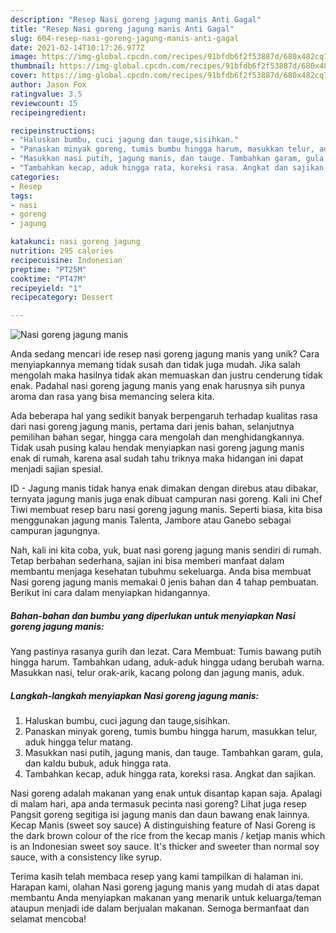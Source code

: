 ```yaml
---
description: "Resep Nasi goreng jagung manis Anti Gagal"
title: "Resep Nasi goreng jagung manis Anti Gagal"
slug: 604-resep-nasi-goreng-jagung-manis-anti-gagal
date: 2021-02-14T10:17:26.977Z
image: https://img-global.cpcdn.com/recipes/91bfdb6f2f53887d/680x482cq70/nasi-goreng-jagung-manis-foto-resep-utama.jpg
thumbnail: https://img-global.cpcdn.com/recipes/91bfdb6f2f53887d/680x482cq70/nasi-goreng-jagung-manis-foto-resep-utama.jpg
cover: https://img-global.cpcdn.com/recipes/91bfdb6f2f53887d/680x482cq70/nasi-goreng-jagung-manis-foto-resep-utama.jpg
author: Jason Fox
ratingvalue: 3.5
reviewcount: 15
recipeingredient:

recipeinstructions:
- "Haluskan bumbu, cuci jagung dan tauge,sisihkan."
- "Panaskan minyak goreng, tumis bumbu hingga harum, masukkan telur, aduk hingga telur matang."
- "Masukkan nasi putih, jagung manis, dan tauge. Tambahkan garam, gula, dan kaldu bubuk, aduk hingga rata."
- "Tambahkan kecap, aduk hingga rata, koreksi rasa. Angkat dan sajikan."
categories:
- Resep
tags:
- nasi
- goreng
- jagung

katakunci: nasi goreng jagung 
nutrition: 295 calories
recipecuisine: Indonesian
preptime: "PT25M"
cooktime: "PT47M"
recipeyield: "1"
recipecategory: Dessert

---
```



![Nasi goreng jagung manis](https://img-global.cpcdn.com/recipes/91bfdb6f2f53887d/680x482cq70/nasi-goreng-jagung-manis-foto-resep-utama.jpg)

Anda sedang mencari ide resep nasi goreng jagung manis yang unik? Cara menyiapkannya memang tidak susah dan tidak juga mudah. Jika salah mengolah maka hasilnya tidak akan memuaskan dan justru cenderung tidak enak. Padahal nasi goreng jagung manis yang enak harusnya sih punya aroma dan rasa yang bisa memancing selera kita.

Ada beberapa hal yang sedikit banyak berpengaruh terhadap kualitas rasa dari nasi goreng jagung manis, pertama dari jenis bahan, selanjutnya pemilihan bahan segar, hingga cara mengolah dan menghidangkannya. Tidak usah pusing kalau hendak menyiapkan nasi goreng jagung manis enak di rumah, karena asal sudah tahu triknya maka hidangan ini dapat menjadi sajian spesial.

ID - Jagung manis tidak hanya enak dimakan dengan direbus atau dibakar, ternyata jagung manis juga enak dibuat campuran nasi goreng. Kali ini Chef Tiwi membuat resep baru nasi goreng jagung manis. Seperti biasa, kita bisa menggunakan jagung manis Talenta, Jambore atau Ganebo sebagai campuran jagungnya.


Nah, kali ini kita coba, yuk, buat nasi goreng jagung manis sendiri di rumah. Tetap berbahan sederhana, sajian ini bisa memberi manfaat dalam membantu menjaga kesehatan tubuhmu sekeluarga. Anda bisa membuat Nasi goreng jagung manis memakai 0 jenis bahan dan 4 tahap pembuatan. Berikut ini cara dalam menyiapkan hidangannya.

<!--inarticleads1-->

##### Bahan-bahan dan bumbu yang diperlukan untuk menyiapkan Nasi goreng jagung manis:



Yang pastinya rasanya gurih dan lezat. Cara Membuat: Tumis bawang putih hingga harum. Tambahkan udang, aduk-aduk hingga udang berubah warna. Masukkan nasi, telur orak-arik, kacang polong dan jagung manis, aduk. 

<!--inarticleads2-->

##### Langkah-langkah menyiapkan Nasi goreng jagung manis:

1. Haluskan bumbu, cuci jagung dan tauge,sisihkan.
1. Panaskan minyak goreng, tumis bumbu hingga harum, masukkan telur, aduk hingga telur matang.
1. Masukkan nasi putih, jagung manis, dan tauge. Tambahkan garam, gula, dan kaldu bubuk, aduk hingga rata.
1. Tambahkan kecap, aduk hingga rata, koreksi rasa. Angkat dan sajikan.


Nasi goreng adalah makanan yang enak untuk disantap kapan saja. Apalagi di malam hari, apa anda termasuk pecinta nasi goreng? Lihat juga resep Pangsit goreng segitiga isi jagung manis dan daun bawang enak lainnya. Kecap Manis (sweet soy sauce) A distinguishing feature of Nasi Goreng is the dark brown colour of the rice from the kecap manis / ketjap manis which is an Indonesian sweet soy sauce. It&#39;s thicker and sweeter than normal soy sauce, with a consistency like syrup. 

Terima kasih telah membaca resep yang kami tampilkan di halaman ini. Harapan kami, olahan Nasi goreng jagung manis yang mudah di atas dapat membantu Anda menyiapkan makanan yang menarik untuk keluarga/teman ataupun menjadi ide dalam berjualan makanan. Semoga bermanfaat dan selamat mencoba!
